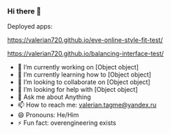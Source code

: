 ### Hi there 👋

Deployed apps:

https://valerian720.github.io/eve-online-style-fit-test/

https://valerian720.github.io/balancing-interface-test/

- 🔭 I’m currently working on [Object object]
- 🌱 I’m currently learning how to [Object object]
- 👯 I’m looking to collaborate on [Object object]
- 🤔 I’m looking for help with [Object object]
- 💬 Ask me about Anything
- 📫 How to reach me: valerian.tagme@yandex.ru
- 😄 Pronouns: He/Him
- ⚡ Fun fact: overengineering exists
